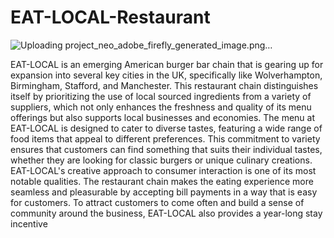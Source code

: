 # EAT-LOCAL-Restaurant
![Uploading project_neo_adobe_firefly_generated_image.png…]()

EAT-LOCAL is an emerging American burger bar chain that is gearing up for expansion into several 
key cities in the UK, specifically like Wolverhampton, Birmingham, Stafford, and Manchester. This 
restaurant chain distinguishes itself by prioritizing the use of local sourced ingredients from a variety 
of suppliers, which not only enhances the freshness and quality of its menu offerings but also 
supports local businesses and economies.
The menu at EAT-LOCAL is designed to cater to diverse tastes, featuring a wide range of food items 
that appeal to different preferences. This commitment to variety ensures that customers can find 
something that suits their individual tastes, whether they are looking for classic burgers or unique 
culinary creations.
EAT-LOCAL's creative approach to consumer interaction is one of its most notable qualities. The 
restaurant chain makes the eating experience more seamless and pleasurable by accepting bill 
payments in a way that is easy for customers. To attract customers to come often and build a sense 
of community around the business, EAT-LOCAL also provides a year-long stay incentive
